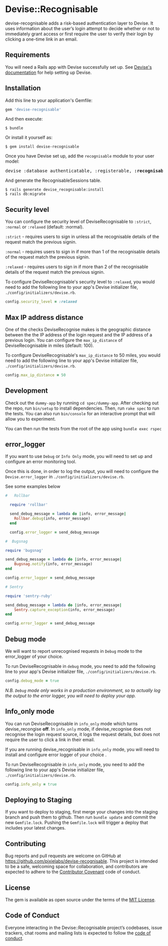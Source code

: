 # Devise::Recognisable

devise-recognisable adds a risk-based authentication layer to Devise. It uses
information about the user’s login attempt to decide whether or not to
immediately grant access or first require the user to verify their login by
clicking a one-time link in an email.

## Requirements

You will need a Rails app with Devise successfully set up. See
[Devise's documentation](https://github.com/plataformatec/devise/) for help
setting up Devise.

## Installation

Add this line to your application's Gemfile:

```ruby
gem 'devise-recognisable'
```

And then execute:

    $ bundle

Or install it yourself as:

    $ gem install devise-recognisable

Once you have Devise set up, add the `recognisable` module to your user model:

<pre>
devise :database_authenticatable, :registerable, <b>:recognisable</b>
</pre>

And generate the RecognisableSessions table.

    $ rails generate devise_recognisable:install
    $ rails db:migrate

## Security level

You can configure the security level of DeviseRecognisable to `:strict`,
`:normal` or `:relaxed` (default: :normal).

`:strict` - requires users to sign in unless all the recognisable details of the
request match the previous signin.

`:normal` - requires users to sign in if more than 1 of the recognisable details
of the request match the previous signin.

`:relaxed` - requires users to sign in if more than 2 of the recognisable details
of the request match the previous signin.

To configure DeviseRecognisable's security level to `:relaxed`, you would need
to add the following line to your app's Devise initializer file,
`./config/initializers/devise.rb`.

```ruby
config.security_level = :relaxed
```

## Max IP address distance

One of the checks DeviseRecognise makes is the geographic distance between the
the IP address of the login request and the IP address of a previous login.
You can configure the `max_ip_distance` of DeviseRecognisable in miles
(default: 100).

To configure DeviseRecognisable's `max_ip_distance` to 50 miles, you would need
to add the following line to your app's Devise initializer file,
`./config/initializers/devise.rb`.

```ruby
config.max_ip_distance = 50
```

## Development

Check out the `dummy-app` by running `cd spec/dummy-app`. After checking out the repo,
run `bin/setup` to install dependencies. Then, run `rake spec` to run the tests.
You can also run `bin/console` for an interactive prompt that will allow you to experiment.

You can then run the tests from the root of the app using `bundle exec rspec`


## error_logger

If you want to use `Debug` or `Info Only` mode, you will need to set up and configure
an error monitoring tool.

Once this is done, in order to log the output, you will need to configure the
`Devise.error_logger` in `./config/initializers/devise.rb`.

See some examples below

```ruby
#   Rollbar

  require 'rollbar'

  send_debug_message = lambda do |info, error_message|
    Rollbar.debug(info, error_message)
  end

  config.error_logger = send_debug_message
```

```ruby
#  Bugsnag

require 'bugsnag'

send_debug_message = lambda do |info, error_message|
    Bugsnag.notify(info, error_message)
end

config.error_logger = send_debug_message
```

```ruby
# Sentry

require 'sentry-ruby'

send_debug_message = lambda do |info, error_message|
    Sentry.capture_exception(info, error_message)
end

config.error_logger = send_debug_message
```


## Debug mode

We will want to report unrecognised requests in `Debug` mode to the error_logger of your choice.

To run DeviseRecognisable in `debug` mode, you need to add the following line
to your app's Devise initializer file, `./config/initializers/devise.rb`.

```ruby
config.debug_mode = true
```

_N.B. `Debug` mode only works in a production environment, so to actually log the
output to the error logger, you will need to deploy your app._

## Info_only mode

You can run DeviseRecognisable in `info_only` mode which turns
devise_recongise __off__. In `info_only` mode, if devise_recognise does not
recognise the login request source, it logs the request details, but does not
require the user to click a link in their email.

If you are running
devise_recognisable in `info_only` mode, you will need to install and configure error logger of your choice .

To run DeviseRecognisable in `info_only` mode, you need to add the following line
to your app's Devise initializer file, `./config/initializers/devise.rb`.

```ruby
config.info_only = true
```

## Deploying to Staging

If you want to deploy to staging, first merge your changes into the staging
branch and push them to github. Then run `bundle update` and commit the new
`Gemfile.lock`. Pushing the `Gemfile.lock` will trigger a deploy that includes
your latest changes.

## Contributing

Bug reports and pull requests are welcome on GitHub at
https://github.com/pixielabs/devise-recognisable. This project is intended to be
a safe, welcoming space for collaboration, and contributors are expected to
adhere to the [Contributor Covenant](http://contributor-covenant.org) code of
conduct.

## License

The gem is available as open source under the terms of the [MIT License](https://opensource.org/licenses/MIT).

## Code of Conduct

Everyone interacting in the Devise::Recognisable project’s codebases, issue
trackers, chat rooms and mailing lists is expected to follow the
[code of conduct](https://github.com/pixielabs/devise-recognisable/blob/master/CODE_OF_CONDUCT.md).
